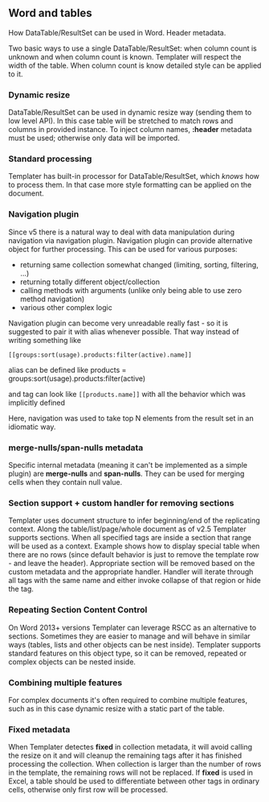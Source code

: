 ## Word and tables

How DataTable/ResultSet can be used in Word. Header metadata.

Two basic ways to use a single DataTable/ResultSet: when column count is unknown and when column count is known.
Templater will respect the width of the table. When column count is know detailed style can be applied to it.

### Dynamic resize

DataTable/ResultSet can be used in dynamic resize way (sending them to low level API). In this case table will be stretched to match rows and columns in provided instance.
To inject column names, **:header** metadata must be used; otherwise only data will be imported.

### Standard processing

Templater has built-in processor for DataTable/ResultSet, which *knows* how to process them. In that case more style formatting can be applied on the document.

### Navigation plugin

Since v5 there is a natural way to deal with data manipulation during navigation via navigation plugin.
Navigation plugin can provide alternative object for further processing.
This can be used for various purposes:

 * returning same collection somewhat changed (limiting, sorting, filtering, ...)
 * returning totally different object/collection
 * calling methods with arguments (unlike only being able to use zero method navigation)
 * various other complex logic
 
Navigation plugin can become very unreadable really fast - so it is suggested to pair it with alias whenever possible.
That way instead of writing something like

`[[groups:sort(usage).products:filter(active).name]]`

alias can be defined like products = groups:sort(usage).products:filter(active)

and tag can look like `[[products.name]]` with all the behavior which was implicitly defined

Here, navigation was used to take top N elements from the result set in an idiomatic way. 

### merge-nulls/span-nulls metadata

Specific internal metadata (meaning it can't be implemented as a simple plugin) are **merge-nulls** and **span-nulls**.
They can be used for merging cells when they contain null value.

### Section support + custom handler for removing sections

Templater uses document structure to infer beginning/end of the replicating context.
Along the table/list/page/whole document as of v2.5 Templater supports sections. When all specified tags are inside a section that range will be used as a context.
Example shows how to display special table when there are no rows (since default behavior is just to remove the template row - and leave the header).
Appropriate section will be removed based on the custom metadata and the appropriate handler.
Handler will iterate through all tags with the same name and either invoke collapse of that region or hide the tag.

### Repeating Section Content Control

On Word 2013+ versions Templater can leverage RSCC as an alternative to sections.
Sometimes they are easier to manage and will behave in similar ways (tables, lists and other objects can be nest inside).
Templater supports standard features on this object type, so it can be removed, repeated or complex objects can be nested inside.

### Combining multiple features

For complex documents it's often required to combine multiple features, such as in this case dynamic resize with a static part of the table.

### Fixed metadata

When Templater detectes **fixed** in collection metadata, it will avoid calling the resize on it and will cleanup the remaining tags after it has finished processing the collection.
When collection is larger than the number of rows in the template, the remaining rows will not be replaced.
If **fixed** is used in Excel, a table should be used to differentiate between other tags in ordinary cells, otherwise only first row will be processed.